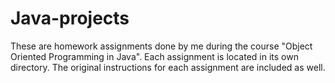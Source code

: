 # Java-projects
These are homework assignments done by me during the course "Object Oriented Programming in Java". Each assignment is located in its own directory.
The original instructions for each assignment are included as well.
